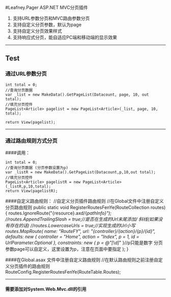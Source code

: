 #Leafney.Pager ASP.NET MVC分页插件

1. 支持URL参数分页和MVC路由参数分页
2. 支持自定义分页参数，默认为page
3. 支持自定义分页效果样式
4. 支持响应式分页，能自适应PC端和移动端的显示效果

***
## Test
### 通过URL参数分页

    int total = 0;
    //查询分页数据
    var _list = new MakeData().GetPageList(Datacount, page, 10, out total);
    //填充分页控件
    PageList<Article> pagelist = new PageList<Article>(_list, page, 10, total);

    return View(pagelist); 
	
***
### 通过路由规则方式分页

####调用：

	int total = 0;
    //查询分页数据 (分页参数设置为p)
    var _listR = new MakeData().GetPageList(Datacount,p,10,out total);
    //填充分页控件
    PageList<Article> pagelistR = new PageList<Article>(_listR,p,10,total);
    return View(pagelistR);

####自定义路由规则：
    //自定义分页插件路由规则
    //在Global文件中注册自定义分页路由规则
    public static void RegisterRoutesFenYe(RouteCollection routes)
    {
        routes.IgnoreRoute("{resource}.axd/{*pathInfo}");
        //routes.AppendTrailingSlash = true;//是否在生成的Url末尾添加/ 斜线(如果没有存在的话)
        //routes.LowercaseUrls = true;//实现生成的Url小写
        routes.MapRoute(
           name: "RouteFY",
           url: "{controller}/{action}/{p}/{id}",
           defaults: new { controller = "Home", action = "Index", p = 1, id = UrlParameter.Optional },
           constraints: new { p = @"[\d]*" }//p只能是数字  分页参数page可以自定义，这里设置为p，注意在页面中要指定
       );
    }

####在Global.asax 文件中注册自定义路由规则
    //在默认路由规则之前注册自定义分页插件的路由规则
    RouteConfig.RegisterRoutesFenYe(RouteTable.Routes);
	
***

#### 需要添加对System.Web.Mvc.dll的引用
